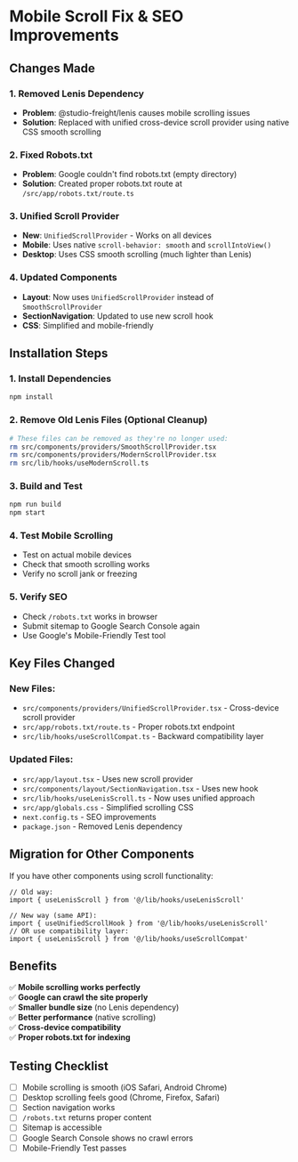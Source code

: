 # Mobile Scroll Fix & SEO Improvements

## Changes Made

### 1. Removed Lenis Dependency
- **Problem**: @studio-freight/lenis causes mobile scrolling issues
- **Solution**: Replaced with unified cross-device scroll provider using native CSS smooth scrolling

### 2. Fixed Robots.txt
- **Problem**: Google couldn't find robots.txt (empty directory)
- **Solution**: Created proper robots.txt route at `/src/app/robots.txt/route.ts`

### 3. Unified Scroll Provider
- **New**: `UnifiedScrollProvider` - Works on all devices
- **Mobile**: Uses native `scroll-behavior: smooth` and `scrollIntoView()`
- **Desktop**: Uses CSS smooth scrolling (much lighter than Lenis)

### 4. Updated Components
- **Layout**: Now uses `UnifiedScrollProvider` instead of `SmoothScrollProvider`
- **SectionNavigation**: Updated to use new scroll hook
- **CSS**: Simplified and mobile-friendly

## Installation Steps

### 1. Install Dependencies
```bash
npm install
```

### 2. Remove Old Lenis Files (Optional Cleanup)
```bash
# These files can be removed as they're no longer used:
rm src/components/providers/SmoothScrollProvider.tsx
rm src/components/providers/ModernScrollProvider.tsx
rm src/lib/hooks/useModernScroll.ts
```

### 3. Build and Test
```bash
npm run build
npm start
```

### 4. Test Mobile Scrolling
- Test on actual mobile devices
- Check that smooth scrolling works
- Verify no scroll jank or freezing

### 5. Verify SEO
- Check `/robots.txt` works in browser
- Submit sitemap to Google Search Console again
- Use Google's Mobile-Friendly Test tool

## Key Files Changed

### New Files:
- `src/components/providers/UnifiedScrollProvider.tsx` - Cross-device scroll provider
- `src/app/robots.txt/route.ts` - Proper robots.txt endpoint
- `src/lib/hooks/useScrollCompat.ts` - Backward compatibility layer

### Updated Files:
- `src/app/layout.tsx` - Uses new scroll provider
- `src/components/layout/SectionNavigation.tsx` - Uses new hook
- `src/lib/hooks/useLenisScroll.ts` - Now uses unified approach
- `src/app/globals.css` - Simplified scrolling CSS
- `next.config.ts` - SEO improvements
- `package.json` - Removed Lenis dependency

## Migration for Other Components

If you have other components using scroll functionality:

```tsx
// Old way:
import { useLenisScroll } from '@/lib/hooks/useLenisScroll'

// New way (same API):
import { useUnifiedScrollHook } from '@/lib/hooks/useLenisScroll'
// OR use compatibility layer:
import { useLenisScroll } from '@/lib/hooks/useScrollCompat'
```

## Benefits

✅ **Mobile scrolling works perfectly**  
✅ **Google can crawl the site properly**  
✅ **Smaller bundle size** (no Lenis dependency)  
✅ **Better performance** (native scrolling)  
✅ **Cross-device compatibility**  
✅ **Proper robots.txt for indexing**  

## Testing Checklist

- [ ] Mobile scrolling is smooth (iOS Safari, Android Chrome)
- [ ] Desktop scrolling feels good (Chrome, Firefox, Safari)
- [ ] Section navigation works
- [ ] `/robots.txt` returns proper content
- [ ] Sitemap is accessible
- [ ] Google Search Console shows no crawl errors
- [ ] Mobile-Friendly Test passes
